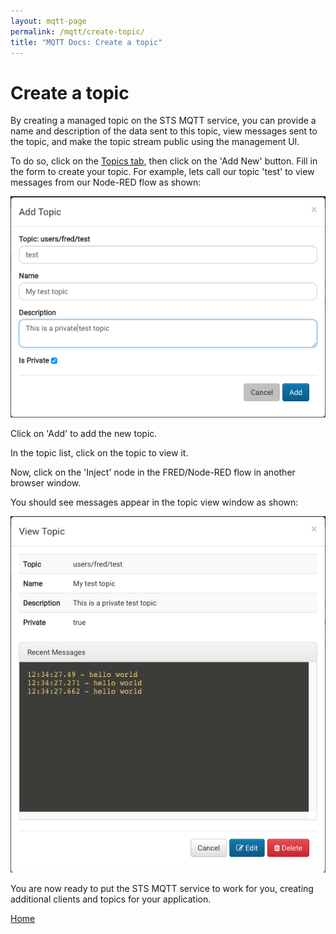 ```yaml
---
layout: mqtt-page
permalink: /mqtt/create-topic/
title: "MQTT Docs: Create a topic"
---
```


# Create a topic

By creating a managed topic on the STS MQTT service, you can provide a name and description of the data sent to this topic, view messages sent to the topic, and make the topic stream public using the management UI.

To do so, click on the [Topics tab](http://mqtt.sensetecnic.com/dash/topics), then click on the 'Add New' button.  Fill in the form to create your topic.  For example, lets call our topic 'test' to view messages from our Node-RED flow as shown:

![test_topic.png](/assets/images/mqtt_test_topic.png)

Click on 'Add' to add the new topic.

In the topic list, click on the topic to view it.  

Now, click on the 'Inject' node in the FRED/Node-RED flow in another browser window.

You should see messages appear in the topic view window as shown:

![view_topic.png](/assets/images/mqtt_view_topic.png)

You are now ready to put the STS MQTT service to work for you, creating additional clients and topics for your application.

[Home](/mqtt/)